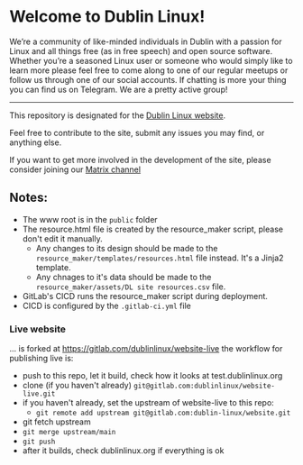 # Welcome to Dublin Linux!

We’re a community of like-minded individuals in Dublin with a passion for Linux and all things free (as in free speech) and open source software. Whether you’re a seasoned Linux user or someone who would simply like to learn more please feel free to come along to one of our regular meetups or follow us through one of our social accounts. If chatting is more your thing you can find us on Telegram. We are a pretty active group!

---

This repository is designated for the [Dublin Linux website](https://dublinlinux.org).

Feel free to contribute to the site, submit any issues you may find, or anything else.

If you want to get more involved in the development of the site, please consider joining our [Matrix channel](https://matrix.to/#/!lfSGseSPnQWsUaYZda:matrix.org?via=matrix.org&via=matrix.dublinlinux.org)

## Notes:
- The www root is in the `public` folder
- The resource.html file is created by the resource_maker script, please don't edit it manually.
	- Any changes to its design should be made to the `resource_maker/templates/resources.html` file instead. It's a Jinja2 template.
	- Any chnages to it's data should be made to the `resource_maker/assets/DL site resources.csv` file.
- GitLab's CICD runs the resource_maker script during deployment.
- CICD is configured by the `.gitlab-ci.yml` file
 
### Live website
... is forked at https://gitlab.com/dublinlinux/website-live
the workflow for publishing live is:

- push to this repo, let it build, check how it looks at test.dublinlinux.org
- clone (if you haven't already) `git@gitlab.com:dublinlinux/website-live.git`
- if you haven't already, set the upstream of website-live to this repo:
    - `git remote add upstream git@gitlab.com:dublin-linux/website.git`
- git fetch upstream
- `git merge upstream/main`
- `git push`
- after it builds, check dublinlinux.org if everything is ok
